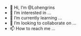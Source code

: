 - 👋 Hi, I’m @Lohengrins
- 👀 I’m interested in ...
- 🌱 I’m currently learning ...
- 💞️ I’m looking to collaborate on ...
- 📫 How to reach me ...

<!---
Lohengrins/Lohengrins is a ✨ special ✨ repository because its `README.md` (this file) appears on your GitHub profile.
You can click the Preview link to take a look at your changes.
--->
